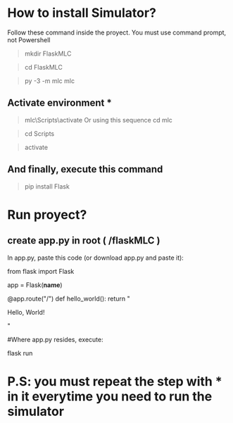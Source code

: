 # How to install Simulator?

Follow these command inside the proyect. You must use command prompt, not Powershell

> mkdir FlaskMLC

> cd FlaskMLC

> py -3 -m mlc mlc

## Activate environment *

> mlc\Scripts\activate
Or using this sequence
> cd mlc

> cd Scripts

> activate

## And finally, execute this command

> pip install Flask

# Run proyect?

## create app.py in root ( /flaskMLC )

In app.py, paste this code (or download app.py and paste it):

from flask import Flask

app = Flask(__name__)

@app.route("/")
def hello_world():
    return "<p>Hello, World!</p>"
   
#Where app.py resides, execute:

flask run

# P.S: you must repeat the step with * in it everytime you need to run the simulator
